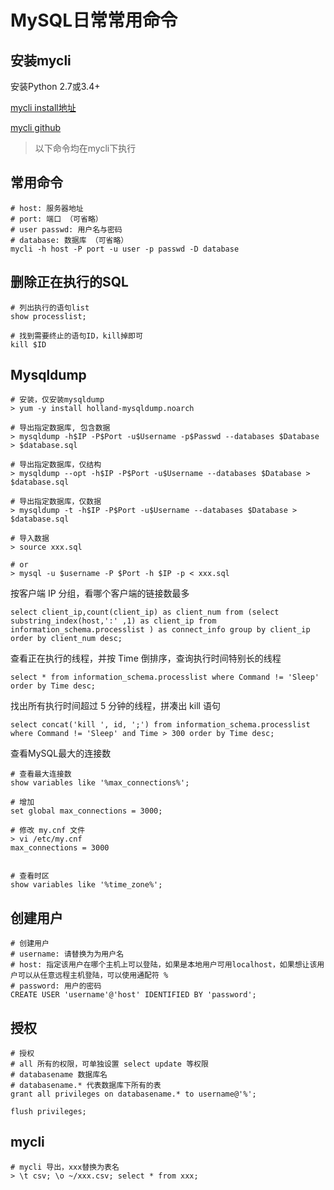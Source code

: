 # MySQL日常常用命令

## 安装mycli

安装Python 2.7或3.4+

[mycli install地址](https://www.mycli.net/install)

[mycli github](https://github.com/dbcli/mycli)

> 以下命令均在mycli下执行

## 常用命令

~~~shell
# host: 服务器地址
# port: 端口 （可省略）
# user passwd: 用户名与密码
# database: 数据库 （可省略）
mycli -h host -P port -u user -p passwd -D database
~~~

## 删除正在执行的SQL

~~~shell
# 列出执行的语句list
show processlist;

# 找到需要终止的语句ID，kill掉即可
kill $ID
~~~

## Mysqldump

~~~shell
# 安装，仅安装mysqldump
> yum -y install holland-mysqldump.noarch

# 导出指定数据库, 包含数据
> mysqldump -h$IP -P$Port -u$Username -p$Passwd --databases $Database > $database.sql

# 导出指定数据库，仅结构
> mysqldump --opt -h$IP -P$Port -u$Username --databases $Database > $database.sql

# 导出指定数据库，仅数据
> mysqldump -t -h$IP -P$Port -u$Username --databases $Database > $database.sql

# 导入数据
> source xxx.sql

# or
> mysql -u $username -P $Port -h $IP -p < xxx.sql
~~~

按客户端 IP 分组，看哪个客户端的链接数最多

~~~shell
select client_ip,count(client_ip) as client_num from (select substring_index(host,':' ,1) as client_ip from information_schema.processlist ) as connect_info group by client_ip order by client_num desc;
~~~

查看正在执行的线程，并按 Time 倒排序，查询执行时间特别长的线程

~~~shell
select * from information_schema.processlist where Command != 'Sleep' order by Time desc;
~~~

找出所有执行时间超过 5 分钟的线程，拼凑出 kill 语句

~~~shell
select concat('kill ', id, ';') from information_schema.processlist where Command != 'Sleep' and Time > 300 order by Time desc;
~~~

查看MySQL最大的连接数

~~~shell
# 查看最大连接数
show variables like '%max_connections%';

# 增加
set global max_connections = 3000;

# 修改 my.cnf 文件
> vi /etc/my.cnf
max_connections = 3000


# 查看时区
show variables like '%time_zone%';
~~~

## 创建用户

~~~shell
# 创建用户
# username: 请替换为为用户名
# host: 指定该用户在哪个主机上可以登陆，如果是本地用户可用localhost，如果想让该用户可以从任意远程主机登陆，可以使用通配符 %
# password: 用户的密码
CREATE USER 'username'@'host' IDENTIFIED BY 'password';
~~~

## 授权

~~~shell
# 授权
# all 所有的权限，可单独设置 select update 等权限
# databasename 数据库名
# databasename.* 代表数据库下所有的表
grant all privileges on databasename.* to username@'%';

flush privileges;
~~~

## mycli

~~~shell
# mycli 导出，xxx替换为表名
> \t csv; \o ~/xxx.csv; select * from xxx;
~~~


